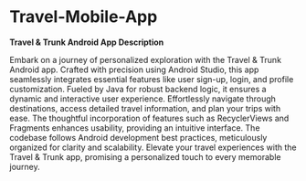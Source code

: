 # Travel-Mobile-App
**Travel & Trunk Android App Description**

Embark on a journey of personalized exploration with the Travel & Trunk Android app. Crafted with precision using Android Studio, this app seamlessly integrates essential features like user sign-up, login, and profile customization. Fueled by Java for robust backend logic, it ensures a dynamic and interactive user experience. Effortlessly navigate through destinations, access detailed travel information, and plan your trips with ease. The thoughtful incorporation of features such as RecyclerViews and Fragments enhances usability, providing an intuitive interface. The codebase follows Android development best practices, meticulously organized for clarity and scalability. Elevate your travel experiences with the Travel & Trunk app, promising a personalized touch to every memorable journey.
